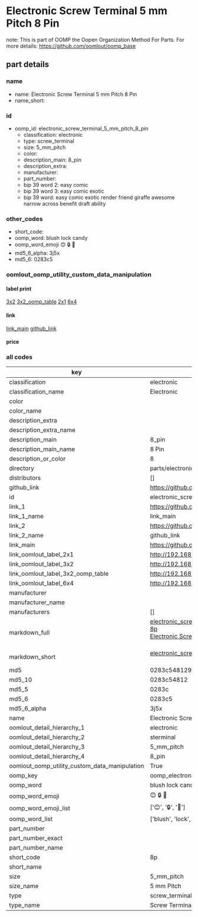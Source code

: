 # Electronic Screw Terminal 5 mm Pitch 8 Pin  

note: This is part of OOMP the Oopen Organization Method For Parts. For more details: https://github.com/oomlout/oomp_base

##  part details





### name
* name: Electronic Screw Terminal 5 mm Pitch 8 Pin
* name_short: 
### id
* oomp_id: electronic_screw_terminal_5_mm_pitch_8_pin
  * classification: electronic
  * type: screw_terminal
  * size: 5_mm_pitch
  * color: 
  * description_main: 8_pin
  * description_extra: 
  * manufacturer: 
  * part_number: 
  * bip 39 word 2: easy comic
  * bip 39 word 3: easy comic exotic
  * bip 39 word: easy comic exotic render friend giraffe awesome narrow across benefit draft ability

### other_codes
* short_code: 
* oomp_word: blush lock candy
* oomp_word_emoji :blush: :lock: :candy:
* md5_6_alpha: 3j5x
* md5_6: 0283c5






### oomlout_oomp_utility_custom_data_manipulation
#### label print
[3x2](http://192.168.1.245:1112/?label=oomp%203j5x)
[3x2_oomp_table](http://192.168.1.107:1112/?label=oomp%203j5x)
[2x1](http://192.168.1.242:1112/?label=oomp%203j5x)
[6x4](http://192.168.1.55:1112/?label=oomp%203j5x)    

#### link

[link_main](https://github.com/oomlout/oomlout_oomp_current_version_messy/tree/main/parts/electronic_screw_terminal_5_mm_pitch_8_pin) [github_link](https://github.com/oomlout/oomlout_oomp_part_src/tree/main/parts/electronic_screw_terminal_5_mm_pitch_8_pin)                             

#### price







### all codes 
| key | value |  
| --- | --- |  
| classification | electronic |  
| classification_name | Electronic |  
| color |  |  
| color_name |  |  
| description_extra |  |  
| description_extra_name |  |  
| description_main | 8_pin |  
| description_main_name | 8 Pin |  
| description_or_color | 8 |  
| directory | parts/electronic_screw_terminal_5_mm_pitch_8_pin |  
| distributors | [] |  
| github_link | https://github.com/oomlout/oomlout_oomp_part_src/tree/main/parts/electronic_screw_terminal_5_mm_pitch_8_pin |  
| id | electronic_screw_terminal_5_mm_pitch_8_pin |  
| link_1 | https://github.com/oomlout/oomlout_oomp_current_version_messy/tree/main/parts/electronic_screw_terminal_5_mm_pitch_8_pin |  
| link_1_name | link_main |  
| link_2 | https://github.com/oomlout/oomlout_oomp_part_src/tree/main/parts/electronic_screw_terminal_5_mm_pitch_8_pin |  
| link_2_name | github_link |  
| link_main | https://github.com/oomlout/oomlout_oomp_current_version_messy/tree/main/parts/electronic_screw_terminal_5_mm_pitch_8_pin |  
| link_oomlout_label_2x1 | http://192.168.1.242:1112/?label=oomp%203j5x |  
| link_oomlout_label_3x2 | http://192.168.1.245:1112/?label=oomp%203j5x |  
| link_oomlout_label_3x2_oomp_table | http://192.168.1.107:1112/?label=oomp%203j5x |  
| link_oomlout_label_6x4 | http://192.168.1.55:1112/?label=oomp%203j5x |  
| manufacturer |  |  
| manufacturer_name |  |  
| manufacturers | [] |  
| markdown_full | [electronic_screw_terminal_5_mm_pitch_8_pin](https://github.com/oomlout/oomlout_oomp_current_version_messy/tree/main/parts/electronic_screw_terminal_5_mm_pitch_8_pin)<br>[8p](https://github.com/oomlout/oomlout_oomp_current_version_messy/tree/main/parts/electronic_screw_terminal_5_mm_pitch_8_pin)<br>[Electronic Screw Terminal 5 Mm Pitch 8 Pin](https://github.com/oomlout/oomlout_oomp_current_version_messy/tree/main/parts/electronic_screw_terminal_5_mm_pitch_8_pin)<br><br> |  
| markdown_short | [electronic_screw_terminal_5_mm_pitch_8_pin](https://github.com/oomlout/oomlout_oomp_current_version_messy/tree/main/parts/electronic_screw_terminal_5_mm_pitch_8_pin)<br><br> |  
| md5 | 0283c5481293021188ae7b60a00b922e |  
| md5_10 | 0283c54812 |  
| md5_5 | 0283c |  
| md5_6 | 0283c5 |  
| md5_6_alpha | 3j5x |  
| name | Electronic Screw Terminal 5 mm Pitch 8 Pin |  
| oomlout_detail_hierarchy_1 | electronic |  
| oomlout_detail_hierarchy_2 | sterminal |  
| oomlout_detail_hierarchy_3 | 5_mm_pitch |  
| oomlout_detail_hierarchy_4 | 8_pin |  
| oomlout_oomp_utility_custom_data_manipulation | True |  
| oomp_key | oomp_electronic_screw_terminal_5_mm_pitch_8_pin |  
| oomp_word | blush lock candy |  
| oomp_word_emoji | :blush: :lock: :candy: |  
| oomp_word_emoji_list | [':blush:', ':lock:', ':candy:'] |  
| oomp_word_list | ['blush', 'lock', 'candy'] |  
| part_number |  |  
| part_number_exact |  |  
| part_number_name |  |  
| short_code | 8p |  
| short_name |  |  
| size | 5_mm_pitch |  
| size_name | 5 mm Pitch |  
| type | screw_terminal |  
| type_name | Screw Terminal |  
